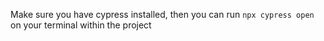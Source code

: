 Make sure you have cypress installed, then you can run `npx cypress open` on your terminal within the project